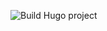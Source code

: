 ![Build Hugo project](https://github.com/sundeepk1/tagalong-page/workflows/Build%20Hugo%20project/badge.svg?branch=master)
